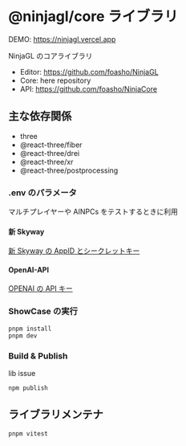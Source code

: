 # @ninjagl/core ライブラリ

DEMO: https://ninjagl.vercel.app

NinjaGL のコアライブラリ

- Editor: https://github.com/foasho/NinjaGL
- Core: here repository
- API: https://github.com/foasho/NinjaCore

## 主な依存関係

- three
- @react-three/fiber
- @react-three/drei
- @react-three/xr
- @react-three/postprocessing

### .env のパラメータ

マルチプレイヤーや AINPCs をテストするときに利用

#### 新 Skyway

[新 Skyway の AppID とシークレットキー](https://skyway.ntt.com/ja/)

#### OpenAI-API

[OPENAI の API キー](https://platform.openai.com/api-keys)

### ShowCase の実行

```
pnpm install
pnpm dev
```

### Build & Publish

lib issue

```
npm publish
```

## ライブラリメンテナ

```
pnpm vitest
```
